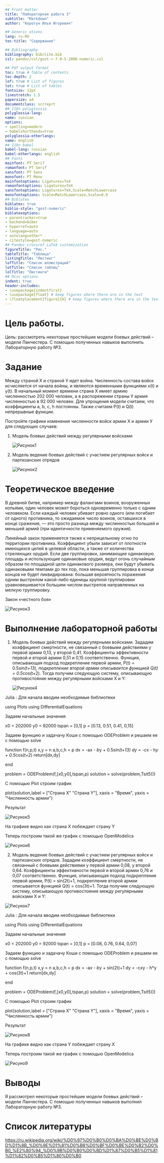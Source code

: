 ```yaml
---
## Front matter
title: "Лабораторная работа 3"
subtitle: "Markdown"
author: "Коротун Илья Игоревич"

## Generic otions
lang: ru-RU
toc-title: "Содержание"

## Bibliography
bibliography: bib/cite.bib
csl: pandoc/csl/gost-r-7-0-5-2008-numeric.csl

## Pdf output format
toc: true # Table of contents
toc-depth: 2
lof: true # List of figures
lot: true # List of tables
fontsize: 12pt
linestretch: 1.5
papersize: a4
documentclass: scrreprt
## I18n polyglossia
polyglossia-lang:
name: russian
options:
- spelling=modern
- babelshorthands=true
polyglossia-otherlangs:
name: english
## I18n babel
babel-lang: russian
babel-otherlangs: english
## Fonts
mainfont: PT Serif
romanfont: PT Serif
sansfont: PT Sans
monofont: PT Mono
mainfontoptions: Ligatures=TeX
romanfontoptions: Ligatures=TeX
sansfontoptions: Ligatures=TeX,Scale=MatchLowercase
monofontoptions: Scale=MatchLowercase,Scale=0.9
## Biblatex
biblatex: true
biblio-style: "gost-numeric"
biblatexoptions:
- parentracker=true
- backend=biber
- hyperref=auto
- language=auto
- autolang=other*
- citestyle=gost-numeric
## Pandoc-crossref LaTeX customization
figureTitle: "Рис."
tableTitle: "Таблица"
listingTitle: "Листинг"
lofTitle: "Список иллюстраций"
lotTitle: "Список таблиц"
lolTitle: "Листинги"
## Misc options
indent: true
header-includes:
- \usepackage{indentfirst}
- \usepackage{float} # keep figures where there are in the text
- \floatplacement{figure}{H} # keep figures where there are in the text
---
```


# Цель работы.

Цель: рассмотреть некоторые простейшие модели боевых действий – модели Ланчестера. С помощью полученных навыков выполнить Лабораторную работу №3. 

# Задание

 Между страной Х и страной У идет война. Численность состава войск
исчисляется от начала войны, и являются временными функциями x(t) и y(t). В начальный момент времени страна Х имеет армию численностью 202 000 человек,
а в распоряжении страны У армия численностью в 92 000 человек. Для упрощения модели считаем, что коэффициенты a, b, c, h постоянны. Также считаем
P(t) и Q(t) непрерывные функции. 

Постройте графики изменения численности войск армии Х и армии У для следующих случаев:

1. Модель боевых действий между регулярными войсками
   
   ![Рисунок1](image/l5.jpg)

2. Модель ведение боевых действий с участием регулярных войск и партизанских отрядов

   ![Рисунок2](image/l6.jpg)


# Теоретическое введение

В древней битве, например между фалангами воинов, вооруженных копьями, один человек может бороться одновременно только с одним человеком. Если каждый человек убивает ровно одного (или погибает от одного) противника, то ожидаемое число воинов, оставшихся в конце сражения, — это просто разница между численностью большей и меньшей армий (при идентичности применяемого оружия).

Линейный закон применяется также к неприцельному огню по территории противника. Коэффициент убыли зависит от плотности имеющихся целей в целевой области, а также от количества стреляющих орудий. Если две группировки, занимающие одинаковую площадь и использующие одинаковые орудия, ведут огонь случайным образом по площадной цели одинакового размера, они будут убывать одинаковыми темпами до тех пор, пока меньшая группировка в конце концов не будет ликвидирована: большая вероятность поражения одним выстрелом какой-либо единицы крупной группировки уравновешивается большим числом выстрелов направленных на мелкую группировку.

Закон «честного боя»

 ![Рисунок3](image/l7.jpg)


 # Выполнение лабораторной работы

 1. Модель боевых действий между регулярными войсками. Зададим коэффициент смертности, не связанный с боевыми действиями у первой армии 0,13, у второй 0,41. Коэффициенты эффективности первой и второй армии 0,51 и 0,15 соответственно. Функция, описывающая подход подкрепление первой армии, P(t) = 0.5*sin(t+13), подкрепление второй армии описывается функцией Q(t) = 0.5*cos(t+2).
Тогда получим следующую систему, описывающую противостояние между регулярными войсками X и Y:

    ![Рисунок4](image/l8.jpg)
    
Julia : 
Для начала вводим необходимые библиотеки

using Plots
using DifferentialEquations


Задаем начальные значения 

x0 = 202000
y0 = 92000
tspan = [0,1]
p = [0.13, 0.51, 0.41, 0,15]

Задаем функцию и задачачу Коши с помощью ODEProblem и решаем ее с помощью solve

function f(n,p,t)
    x,y = n
    a,b,c,h = p
    dx = -a*x - b*y + 0.5*sin(t+13)
    dy = -c*x - h*y + 0.5*cos(t+2)
    return[dx,dy]
    
end

problem = ODEProblem(f,[x0,y0],tspan,p)
solution = solve(problem,Tsit5())

С помощью Plot строим график 

plot(solution,label = ["Страна X" "Страна Y"], xaxis = "Время", yaxis = "Численность армии")

Результат 

![Рисунок5](image/l1.jpg)

На графике видно как страна X побеждает страну Y


Теперь построим такой же график с помощью OpenModelica

![Рисунок6](image/l9.jpg)


2. Модель ведение боевых действий с участием регулярных войск и партизанских отрядов. Зададим коэффициент смертности, не связанный с боевыми действиями у первой армии 0,08, у второй 0,64. Коэффициенты эффективности первой и второй армии 0,76 и 0,07 соответственно. Функция, описывающая подход подкрепление первой армии, P(t) = sin(2t)+1, подкрепление второй армии описывается функцией Q(t) = cos(3t)+1.
Тогда получим следующую систему, описывающую противостояние между регулярными войсками X и Y:

 ![Рисунок7](image/l6.jpg)

Julia : 
Для начала вводим необходимые библиотеки

using Plots
using DifferentialEquations


Задаем начальные значения 

x0 = 202000
y0 = 92000
tspan = [0,1]
p = [0.08, 0.76, 0.64, 0,07]

Задаем функцию и задачачу Коши с помощью ODEProblem и решаем ее с помощью solve

function f(n,p,t)
    x,y = n
    a,b,c,h = p
    dx = -a*x - b*y + sin(2t)+1
    dy = -c*x*y - h*y + cos(3t)+1
    return[dx,dy]
    
end

problem = ODEProblem(f,[x0,y0],tspan,p)
solution = solve(problem,Tsit5())

С помощью Plot строим график 

plot(solution,label = ["Страна X" "Страна Y"], xaxis = "Время", yaxis = "Численность армии")

Результат 

![Рисунок8](image/l2.jpg)

На графике видно как страна Y побеждает страну X

Теперь построим такой же график с помощью OpenModelica

![Рисуно9](image/l10.jpg)


# Выводы

Я рассмотрел некоторые простейшие модели боевых действий – модели Ланчестера. С помощью полученных навыков выполнил Лабораторную работу №3. 

# Список литературы

https://ru.wikipedia.org/wiki/%D0%97%D0%B0%D0%BA%D0%BE%D0%BD%D1%8B_%D0%9E%D1%81%D0%B8%D0%BF%D0%BE%D0%B2%D0%B0_%E2%80%94_%D0%9B%D0%B0%D0%BD%D1%87%D0%B5%D1%81%D1%82%D0%B5%D1%80%D0%B0
